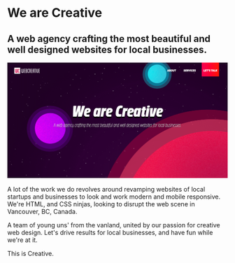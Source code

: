 # We are Creative
## A web agency crafting the most beautiful and well designed websites for local businesses.

<img src="media/screenshot.png">

A lot of the work we do revolves around revamping websites of local startups and businesses to look and work modern and mobile responsive. We're HTML, and CSS ninjas, looking to disrupt the web scene in Vancouver, BC, Canada.

A team of young uns' from the vanland, united by our passion for creative web design. Let's drive results for local businesses, and have fun while we're at it.

This is Creative.
